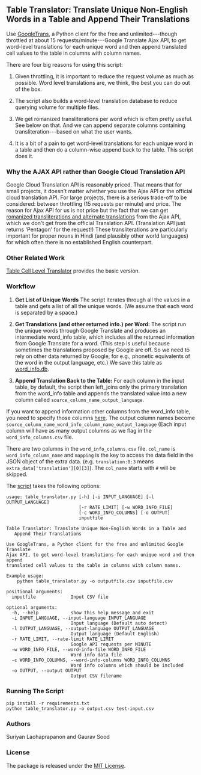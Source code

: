 ## Table Translator: Translate Unique Non-English Words in a Table and Append Their Translations

Use [GoogleTrans](https://github.com/BoseCorp/py-googletrans), a Python client for the free and unlimited---though throttled at about 15 requests/minute---Google Translate Ajax API, to get word-level translations for each unique word and then append translated cell values to the table in columns with column names.

There are four big reasons for using this script: 

1. Given throttling, it is important to reduce the request volume as much as possible. Word level translations are, we think, the best you can do out of the box.

2. The script also builds a word-level translation database to reduce querying volume for multiple files.

3. We get romanized transliterations per word which is often pretty useful. See below on that. And we can append separate columns containing transliteration---based on what the user wants.

4. It is a bit of a pain to get word-level translations for each unique word in a table and then do a column-wise append back to the table. This script does it.

### Why the AJAX API rather than Google Cloud Translation API

Google Cloud Translation API is reasonably priced. That means that for small projects, it doesn't matter whether you use the Ajax API or the official cloud translation API. For large projects, there is a serious trade-off to be considered: between throttling (15 requests per minute) and price. The reason for Ajax API for us is not price but the fact that we can get [romanized transliterations and alternate translations](ajax_api.png) from the Ajax API, which we don't get from the official Translation API. (Translation API just returns 'Pentagon' for the request!) These transliterations are particularly important for proper nouns in Hindi (and plausibly other world languages) for which often there is no established English counterpart.

### Other Related Work

[Table Cell Level Translator](https://github.com/in-rolls/table_cell_level_translator) provides the basic version. 

### Workflow

1. **Get List of Unique Words** The script iterates through all the values in a table and gets a list of all the unique words. (We assume that each word is separated by a space.)

2. **Get Translations (and other returned info.) per Word:** The script run the unique words through Google Translate and produces an intermediate word_info table, which includes all the returned information from Google Translate for a word. (This step is useful because sometimes the translations proposed by Google are off. So we need to rely on other data returned by Google, for e.g., phonetic equivalents of the word in the output language, etc.) We save this table as [word_info.db](word_info.db).

3. **Append Translation Back to the Table:** For each column in the input table, by default, the script then left_joins only the primary translation from the word_info table and appends the translated value into a new column called `source_column_name_output_language`. 

If you want to append information other columns from the word_info table, you need to specify those columns [here](word_info_columns.csv). The output column names become `source_column_name_word_info_column_name_output_language` (Each input column will have as many output columns as we flag in the `word_info_columns.csv` file.

There are two columns in the `word_info_columns.csv` file. `col_name` is `word_info_column_name` and `mapping` is the key to access the data field in the JSON object of the extra data. (e.g. `translation:0:3` means `extra_data['translation'][0][3]`). The `col_name` starts with `#` will be skipped.

The [script](table_translator.py) takes the following options:

```
usage: table_translator.py [-h] [-i INPUT_LANGUAGE] [-l OUTPUT_LANGUAGE]
                           [-r RATE_LIMIT] [-w WORD_INFO_FILE]
                           [-c WORD_INFO_COLUMNS] [-o OUTPUT]
                           inputfile

Table Translator: Translate Unique Non-English Words in a Table and
   Append Their Translations

Use GoogleTrans, a Python client for the free and unlimited Google Translate
Ajax API, to get word-level translations for each unique word and then append
translated cell values to the table in columns with column names.

Example usage:
    python table_translator.py -o outputfile.csv inputfile.csv

positional arguments:
  inputfile             Input CSV file

optional arguments:
  -h, --help            show this help message and exit
  -i INPUT_LANGUAGE, --input-language INPUT_LANGUAGE
                        Input language (Default auto detect)
  -l OUTPUT_LANGUAGE, --output-language OUTPUT_LANGUAGE
                        Output language (Default English)
  -r RATE_LIMIT, --rate-limit RATE_LIMIT
                        Google API requests per MINUTE
  -w WORD_INFO_FILE, --word-info-file WORD_INFO_FILE
                        Word info data file
  -c WORD_INFO_COLUMNS, --word-info-columns WORD_INFO_COLUMNS
                        Word info columns which should be included
  -o OUTPUT, --output OUTPUT
                        Output CSV filename
```

### Running The Script

```
pip install -r requirements.txt
python table_translator.py -o output.csv test-input.csv
```

### Authors

Suriyan Laohaprapanon and Gaurav Sood

### License

The package is released under the [MIT License](https://opensource.org/licenses/MIT).

